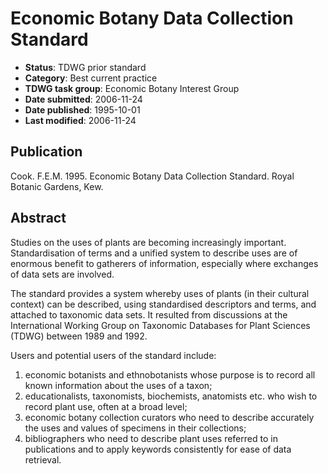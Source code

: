 # Economic Botany Data Collection Standard

* **Status**: TDWG prior standard
* **Category**: Best current practice
* **TDWG task group**: Economic Botany Interest Group
* **Date submitted**: 2006-11-24
* **Date published**: 1995-10-01
* **Last modified**: 2006-11-24

## Publication
Cook. F.E.M. 1995. Economic Botany Data Collection Standard. Royal Botanic Gardens, Kew.

## Abstract

Studies on the uses of plants are becoming increasingly important. Standardisation of terms and a unified system to describe uses are of enormous benefit to gatherers of information, especially where exchanges of data sets are involved.

The standard provides a system whereby uses of plants (in their cultural context) can be described, using standardised descriptors and terms, and attached to taxonomic data sets. It resulted from discussions at the International Working Group on Taxonomic Databases for Plant Sciences (TDWG) between 1989 and 1992.

Users and potential users of the standard include:

1. economic botanists and ethnobotanists whose purpose is to record all known information about the uses of a taxon;
2. educationalists, taxonomists, biochemists, anatomists etc. who wish to record plant use, often at a broad level;
3. economic botany collection curators who need to describe accurately the uses and values of specimens in their collections;
4. bibliographers who need to describe plant uses referred to in publications and to apply keywords consistently for ease of data retrieval.
